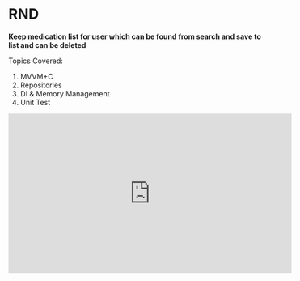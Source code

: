 # RND

**Keep medication list for user which can be found from search and save to list and can be deleted**

Topics Covered:
1. MVVM+C
2. Repositories
3. DI & Memory Management
4. Unit Test


<iframe width="560" height="315" src="https://drive.google.com/file/d/10_FzIQYXiR1qAbNytNkxYZy2yr8piRiR/view?usp=share_link" frameborder="0" allowfullscreen></iframe>

